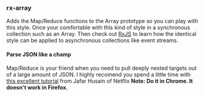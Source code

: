 ### rx-array

Adds the Map/Reduce functions to the Array prototype so you can play with this style. Once your comfortable with this kind of style in a synchronous collection such as an Array. Then check out [RxJS](https://github.com/Reactive-Extensions/RxJS) to learn how the identical style can be applied to asynchronous collections like event streams. 

#### Parse JSON like a champ

Map/Reduce is your friend when you need to pull deeply nested targets out of a large amount of JSON. I highly recomend you spend a little time with [this excellent tutorial](http://reactive-extensions.github.io/learnrx/) from Jafar Husain of Netflix **Note: Do it in Chrome. It doesn't work in Firefox.** 